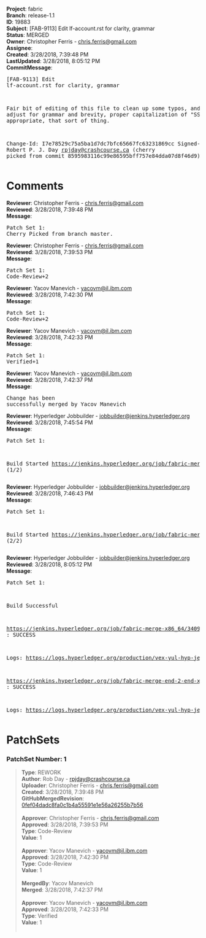 <strong>Project</strong>: fabric<br><strong>Branch</strong>: release-1.1<br><strong>ID</strong>: 19883<br><strong>Subject</strong>: [FAB-9113] Edit lf-account.rst for clarity, grammar<br><strong>Status</strong>: MERGED<br><strong>Owner</strong>: Christopher Ferris - chris.ferris@gmail.com<br><strong>Assignee</strong>:<br><strong>Created</strong>: 3/28/2018, 7:39:48 PM<br><strong>LastUpdated</strong>: 3/28/2018, 8:05:12 PM<br><strong>CommitMessage</strong>:<br><pre>[FAB-9113] Edit lf-account.rst for clarity, grammar

Fair bit of editing of this file to clean up some typos,
and to adjust for grammar and brevity, proper capitalization
of "SSH" where appropriate, that sort of thing.

Change-Id: I7e78529c75a5ba1d7dc7bfc65667fc63231869cc
Signed-off-by: Robert P. J. Day <rpjday@crashcourse.ca>
(cherry picked from commit 8595983116c99e86595bff757e84dda07d8f46d9)
</pre><h1>Comments</h1><strong>Reviewer</strong>: Christopher Ferris - chris.ferris@gmail.com<br><strong>Reviewed</strong>: 3/28/2018, 7:39:48 PM<br><strong>Message</strong>: <pre>Patch Set 1: Cherry Picked from branch master.</pre><strong>Reviewer</strong>: Christopher Ferris - chris.ferris@gmail.com<br><strong>Reviewed</strong>: 3/28/2018, 7:39:53 PM<br><strong>Message</strong>: <pre>Patch Set 1: Code-Review+2</pre><strong>Reviewer</strong>: Yacov Manevich - yacovm@il.ibm.com<br><strong>Reviewed</strong>: 3/28/2018, 7:42:30 PM<br><strong>Message</strong>: <pre>Patch Set 1: Code-Review+2</pre><strong>Reviewer</strong>: Yacov Manevich - yacovm@il.ibm.com<br><strong>Reviewed</strong>: 3/28/2018, 7:42:33 PM<br><strong>Message</strong>: <pre>Patch Set 1: Verified+1</pre><strong>Reviewer</strong>: Yacov Manevich - yacovm@il.ibm.com<br><strong>Reviewed</strong>: 3/28/2018, 7:42:37 PM<br><strong>Message</strong>: <pre>Change has been successfully merged by Yacov Manevich</pre><strong>Reviewer</strong>: Hyperledger Jobbuilder - jobbuilder@jenkins.hyperledger.org<br><strong>Reviewed</strong>: 3/28/2018, 7:45:54 PM<br><strong>Message</strong>: <pre>Patch Set 1:

Build Started https://jenkins.hyperledger.org/job/fabric-merge-x86_64/3409/ (1/2)</pre><strong>Reviewer</strong>: Hyperledger Jobbuilder - jobbuilder@jenkins.hyperledger.org<br><strong>Reviewed</strong>: 3/28/2018, 7:46:43 PM<br><strong>Message</strong>: <pre>Patch Set 1:

Build Started https://jenkins.hyperledger.org/job/fabric-merge-end-2-end-x86_64/2076/ (2/2)</pre><strong>Reviewer</strong>: Hyperledger Jobbuilder - jobbuilder@jenkins.hyperledger.org<br><strong>Reviewed</strong>: 3/28/2018, 8:05:12 PM<br><strong>Message</strong>: <pre>Patch Set 1:

Build Successful 

https://jenkins.hyperledger.org/job/fabric-merge-x86_64/3409/ : SUCCESS

Logs: https://logs.hyperledger.org/production/vex-yul-hyp-jenkins-3/fabric-merge-x86_64/3409

https://jenkins.hyperledger.org/job/fabric-merge-end-2-end-x86_64/2076/ : SUCCESS

Logs: https://logs.hyperledger.org/production/vex-yul-hyp-jenkins-3/fabric-merge-end-2-end-x86_64/2076</pre><h1>PatchSets</h1><h3>PatchSet Number: 1</h3><blockquote><strong>Type</strong>: REWORK<br><strong>Author</strong>: Rob Day - rpjday@crashcourse.ca<br><strong>Uploader</strong>: Christopher Ferris - chris.ferris@gmail.com<br><strong>Created</strong>: 3/28/2018, 7:39:48 PM<br><strong>GitHubMergedRevision</strong>: [0fef04dadc8fa0c1b4a55591e1e56a26255b7b56](https://github.com/hyperledger/fabric/commit/0fef04dadc8fa0c1b4a55591e1e56a26255b7b56)<br><br><strong>Approver</strong>: Christopher Ferris - chris.ferris@gmail.com<br><strong>Approved</strong>: 3/28/2018, 7:39:53 PM<br><strong>Type</strong>: Code-Review<br><strong>Value</strong>: 1<br><br><strong>Approver</strong>: Yacov Manevich - yacovm@il.ibm.com<br><strong>Approved</strong>: 3/28/2018, 7:42:30 PM<br><strong>Type</strong>: Code-Review<br><strong>Value</strong>: 1<br><br><strong>MergedBy</strong>: Yacov Manevich<br><strong>Merged</strong>: 3/28/2018, 7:42:37 PM<br><br><strong>Approver</strong>: Yacov Manevich - yacovm@il.ibm.com<br><strong>Approved</strong>: 3/28/2018, 7:42:33 PM<br><strong>Type</strong>: Verified<br><strong>Value</strong>: 1<br><br></blockquote>